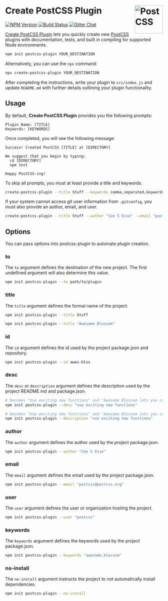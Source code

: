 # Create PostCSS Plugin [<img src="https://postcss.github.io/postcss/logo.svg" alt="PostCSS" width="90" height="90" align="right">][PostCSS]

[![NPM Version][npm-img]][npm-url]
[![Build Status][cli-img]][cli-url]
[![Gitter Chat][git-img]][git-url]

[Create PostCSS Plugin] lets you quickly create new [PostCSS] plugins with
documentation, tests, and built in compiling for supported Node environments.

```sh
npm init postcss-plugin YOUR_DESTINATION
```

Alternatively, you can use the `npx` command:

```sh
npx create-postcss-plugin YOUR_DESTINATION
```

After completing the instructions, write your plugin to `src/index.js` and
update `README.md` with further details outlining your plugin functionality.

## Usage

By default, **Create PostCSS Plugin** provides you the following prompts:

```
Plugin Name: [TITLE]
Keywords: [KEYWORDS]
```

Once completed, you will see the following message:

```
Success! Created PostCSS [TITLE] at [DIRECTORY]

We suggest that you begin by typing:
  cd [DIRECTORY]
  npm test

Happy PostCSS-ing!
```

To skip all prompts, you must at least provide a title and keywords.

```sh
create-postcss-plugin --title Stuff --keywords comma,separated,keywords
```

If your system cannot access git user information from `.gitconfig`, you must
also provide an author, email, and user.

```sh
create-postcss-plugin --title Stuff --author "Cee S Esse" --email "postcss@postcss.org" --user ceesesse --keywords comma,separated,keywords
```

## Options

You can pass options into postcss-plugin to automate plugin creation.

### to

The `to` argument defines the destination of the new project. The first
undefined argument will also determine this value.

```sh
npm init postcss-plugin --to path/to/plugin
```

### title

The `title` argument defines the formal name of the project.

```sh
npm init postcss-plugin --title Stuff
```

```sh
npm init postcss-plugin --title "Awesome Blossom"
```

### id

The `id` argument defines the id used by the project package.json and
repository.

```sh
npm init postcss-plugin --id awes-blos
```

### desc

The `desc` or `description` argument defines the description used by the
project README.md and package.json.

```sh
# becomes "Use exciting new functions" and "Awesome Blossom lets you create new functions in CSS."
npm init postcss-plugin --desc "use exciting new functions"
```

```sh
# becomes "Use exciting new functions" and "Awesome Blossom lets you create new functions in CSS."
npm init postcss-plugin --description "use exciting new functions"
```

### author

The `author` argument defines the author used by the project package.json.

```sh
npm init postcss-plugin --author "Cee S Esse"
```

### email

The `email` argument defines the email used by the project package.json.

```sh
npm init postcss-plugin --email "postcss@postcss.org"
```

### user

The `user` argument defines the user or organization hosting the project.

```sh
npm init postcss-plugin --user "postcss"
```

### keywords

The `keywords` argument defines the keywords used by the project package.json.

```sh
npm init postcss-plugin --keywords "awesome,blossom"
```

### no-install

The `no-install` argument instructs the project to not automatically install
dependencies.

```sh
npm init postcss-plugin --no-install
```

[Create PostCSS Plugin]: https://github.com/csstools/create-postcss-plugin
[PostCSS]: https://github.com/postcss/postcss

[cli-img]: https://img.shields.io/travis/csstools/create-postcss-plugin/master.svg
[cli-url]: https://travis-ci.org/csstools/create-postcss-plugin
[git-img]: https://img.shields.io/badge/support-chat-blue.svg
[git-url]: https://gitter.im/postcss/postcss
[npm-img]: https://img.shields.io/npm/v/create-postcss-plugin.svg
[npm-url]: https://www.npmjs.com/package/create-postcss-plugin
